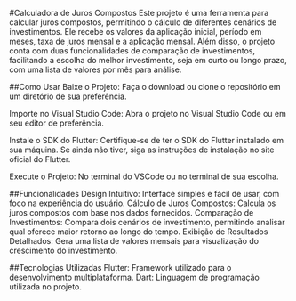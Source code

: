 #Calculadora de Juros Compostos
Este projeto é uma ferramenta para calcular juros compostos, permitindo o cálculo de diferentes cenários de investimentos. Ele recebe os valores da aplicação inicial, período em meses, taxa de juros mensal e a aplicação mensal. Além disso, o projeto conta com duas funcionalidades de comparação de investimentos, facilitando a escolha do melhor investimento, seja em curto ou longo prazo, com uma lista de valores por mês para análise.

##Como Usar
Baixe o Projeto: Faça o download ou clone o repositório em um diretório de sua preferência.

Importe no Visual Studio Code: Abra o projeto no Visual Studio Code ou em seu editor de preferência.

Instale o SDK do Flutter: Certifique-se de ter o SDK do Flutter instalado em sua máquina. Se ainda não tiver, siga as instruções de instalação no site oficial do Flutter.

Execute o Projeto: No terminal do VSCode ou no terminal de sua escolha.

##Funcionalidades
Design Intuitivo: Interface simples e fácil de usar, com foco na experiência do usuário.
Cálculo de Juros Compostos: Calcula os juros compostos com base nos dados fornecidos.
Comparação de Investimentos: Compara dois cenários de investimento, permitindo analisar qual oferece maior retorno ao longo do tempo.
Exibição de Resultados Detalhados: Gera uma lista de valores mensais para visualização do crescimento do investimento.

##Tecnologias Utilizadas
Flutter: Framework utilizado para o desenvolvimento multiplataforma.
Dart: Linguagem de programação utilizada no projeto.
